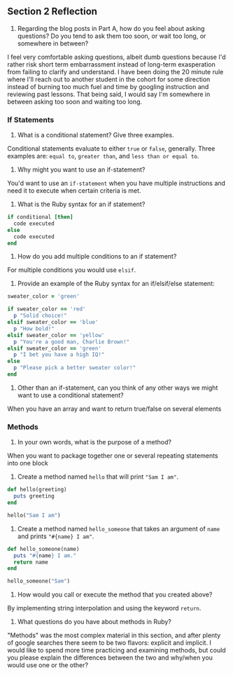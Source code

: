 ## Section 2 Reflection

1. Regarding the blog posts in Part A, how do you feel about asking questions? Do you tend to ask them too soon, or wait too long, or somewhere in between?

I feel very comfortable asking questions, albeit dumb questions because I'd rather risk short term embarrassment instead of long-term exasperation from failing to clarify and understand. I have been doing the 20 minute rule where I'll reach out to another student in the cohort for some direction instead of burning too much fuel and time by googling instruction and reviewing past lessons. That being said, I would say I'm somewhere in between asking too soon and waiting too long.

### If Statements

1. What is a conditional statement? Give three examples.

Conditional statements evaluate to either `true` or `false`, generally. Three examples are: `equal to`, `greater than`, and `less than or equal to`.

1. Why might you want to use an if-statement?

You'd want to use an `if-statement` when you have multiple instructions and need it to execute when certain criteria is met.

1. What is the Ruby syntax for an if statement?

```ruby
if conditional [then]
  code executed
else
  code executed
end
```

1. How do you add multiple conditions to an if statement?

For multiple conditions you would use `elsif`.

1. Provide an example of the Ruby syntax for an if/elsif/else statement:

```ruby
sweater_color = 'green'

if sweater_color == 'red'
  p "Solid choice!"
elsif sweater_color == 'blue'
  p "How bold!"
elsif sweater_color == 'yellow'
  p "You're a good man, Charlie Brown!"
elsif sweater_color == 'green'
  p "I bet you have a high IQ!"
else
  p "Please pick a better sweater color!"
end
```

1. Other than an if-statement, can you think of any other ways we might want to use a conditional statement?

When you have an array and want to return true/false on several elements

### Methods

1. In your own words, what is the purpose of a method?

When you want to package together one or several repeating statements into one block

1. Create a method named `hello` that will print `"Sam I am"`.

```ruby
def hello(greeting)
  puts greeting
end

hello("Sam I am")
```

1. Create a method named `hello_someone` that takes an argument of `name` and prints `"#{name} I am"`.

```ruby
def hello_someone(name)
  puts "#{name} I am."
  return name
end

hello_someone("Sam")  
```

1. How would you call or execute the method that you created above?

By implementing string interpolation and using the keyword `return`.

1. What questions do you have about methods in Ruby?

"Methods" was the most complex material in this section, and after plenty of google searches there seem to be two flavors: explicit and implicit. I would like to spend more time practicing and examining methods, but could you please explain the differences between the two and why/when you would use one or the other?
